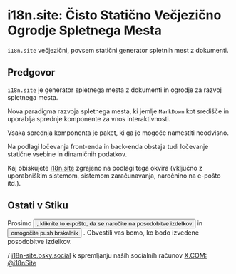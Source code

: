 # i18n.site: Čisto Statično Večjezično Ogrodje Spletnega Mesta

`i18n.site` večjezični, povsem statični generator spletnih mest z dokumenti.

## Predgovor

`i18n.site` je generator spletnega mesta z dokumenti in ogrodje za razvoj spletnega mesta.

Nova paradigma razvoja spletnega mesta, ki jemlje `MarkDown` kot središče in uporablja sprednje komponente za vnos interaktivnosti.

Vsaka sprednja komponenta je paket, ki ga je mogoče namestiti neodvisno.

Na podlagi ločevanja front-enda in back-enda obstaja tudi ločevanje statične vsebine in dinamičnih podatkov.

Kaj obiskujete [i18n.site](/) zgrajeno na podlagi tega okvira (vključno z uporabniškim sistemom, sistemom zaračunavanja, naročnino na e-pošto itd.).

## Ostati v Stiku

Prosimo <button onclick="mailsub()">, kliknite to e-pošto, da se naročite na posodobitve izdelkov</button> in <button onclick="webpush()">omogočite push brskalnik</button> . Obvestili vas bomo, ko bodo izvedene posodobitve izdelkov.

/ [i18n-site.bsky.social](https://bsky.app/profile/i18n-site.bsky.social) k spremljanju naših socialnih računov [X.COM: @i18nSite](https://x.com/i18nSite)